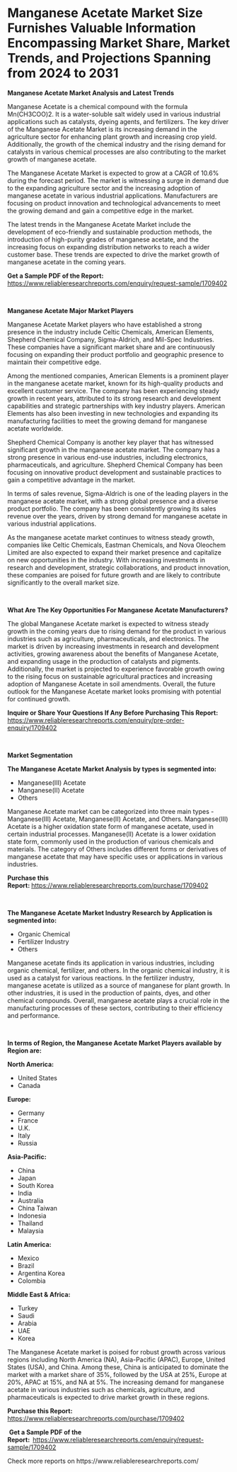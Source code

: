 <p><h1>Manganese Acetate Market Size Furnishes Valuable Information Encompassing Market Share, Market Trends, and Projections Spanning from 2024 to 2031</h1></p><p><strong>Manganese Acetate Market Analysis and Latest Trends</strong></p>
<p><p>Manganese Acetate is a chemical compound with the formula Mn(CH3COO)2. It is a water-soluble salt widely used in various industrial applications such as catalysts, dyeing agents, and fertilizers. The key driver of the Manganese Acetate Market is its increasing demand in the agriculture sector for enhancing plant growth and increasing crop yield. Additionally, the growth of the chemical industry and the rising demand for catalysts in various chemical processes are also contributing to the market growth of manganese acetate.</p><p>The Manganese Acetate Market is expected to grow at a CAGR of 10.6% during the forecast period. The market is witnessing a surge in demand due to the expanding agriculture sector and the increasing adoption of manganese acetate in various industrial applications. Manufacturers are focusing on product innovation and technological advancements to meet the growing demand and gain a competitive edge in the market.</p><p>The latest trends in the Manganese Acetate Market include the development of eco-friendly and sustainable production methods, the introduction of high-purity grades of manganese acetate, and the increasing focus on expanding distribution networks to reach a wider customer base. These trends are expected to drive the market growth of manganese acetate in the coming years.</p></p>
<p><strong>Get a Sample PDF of the Report:&nbsp;</strong> <a href="https://www.reliableresearchreports.com/enquiry/request-sample/1709402">https://www.reliableresearchreports.com/enquiry/request-sample/1709402</a></p>
<p>&nbsp;</p>
<p><strong>Manganese Acetate Major Market Players</strong></p>
<p><p>Manganese Acetate Market players who have established a strong presence in the industry include Celtic Chemicals, American Elements, Shepherd Chemical Company, Sigma-Aldrich, and Mil-Spec Industries. These companies have a significant market share and are continuously focusing on expanding their product portfolio and geographic presence to maintain their competitive edge.</p><p>Among the mentioned companies, American Elements is a prominent player in the manganese acetate market, known for its high-quality products and excellent customer service. The company has been experiencing steady growth in recent years, attributed to its strong research and development capabilities and strategic partnerships with key industry players. American Elements has also been investing in new technologies and expanding its manufacturing facilities to meet the growing demand for manganese acetate worldwide.</p><p>Shepherd Chemical Company is another key player that has witnessed significant growth in the manganese acetate market. The company has a strong presence in various end-use industries, including electronics, pharmaceuticals, and agriculture. Shepherd Chemical Company has been focusing on innovative product development and sustainable practices to gain a competitive advantage in the market.</p><p>In terms of sales revenue, Sigma-Aldrich is one of the leading players in the manganese acetate market, with a strong global presence and a diverse product portfolio. The company has been consistently growing its sales revenue over the years, driven by strong demand for manganese acetate in various industrial applications.</p><p>As the manganese acetate market continues to witness steady growth, companies like Celtic Chemicals, Eastman Chemicals, and Nova Oleochem Limited are also expected to expand their market presence and capitalize on new opportunities in the industry. With increasing investments in research and development, strategic collaborations, and product innovation, these companies are poised for future growth and are likely to contribute significantly to the overall market size.</p></p>
<p>&nbsp;</p>
<p><strong>What Are The Key Opportunities For Manganese Acetate Manufacturers?</strong></p>
<p><p>The global Manganese Acetate market is expected to witness steady growth in the coming years due to rising demand for the product in various industries such as agriculture, pharmaceuticals, and electronics. The market is driven by increasing investments in research and development activities, growing awareness about the benefits of Manganese Acetate, and expanding usage in the production of catalysts and pigments. Additionally, the market is projected to experience favorable growth owing to the rising focus on sustainable agricultural practices and increasing adoption of Manganese Acetate in soil amendments. Overall, the future outlook for the Manganese Acetate market looks promising with potential for continued growth.</p></p>
<p><strong>Inquire or Share Your Questions If Any Before Purchasing This Report:</strong> <a href="https://www.reliableresearchreports.com/enquiry/pre-order-enquiry/1709402">https://www.reliableresearchreports.com/enquiry/pre-order-enquiry/1709402</a></p>
<p>&nbsp;</p>
<p><strong>Market Segmentation</strong></p>
<p><strong>The Manganese Acetate Market Analysis by types is segmented into:</strong></p>
<p><ul><li>Manganese(III) Acetate</li><li>Manganese(II) Acetate</li><li>Others</li></ul></p>
<p><p>Manganese Acetate market can be categorized into three main types - Manganese(III) Acetate, Manganese(II) Acetate, and Others. Manganese(III) Acetate is a higher oxidation state form of manganese acetate, used in certain industrial processes. Manganese(II) Acetate is a lower oxidation state form, commonly used in the production of various chemicals and materials. The category of Others includes different forms or derivatives of manganese acetate that may have specific uses or applications in various industries.</p></p>
<p><strong>Purchase this Report:&nbsp;</strong><a href="https://www.reliableresearchreports.com/purchase/1709402">https://www.reliableresearchreports.com/purchase/1709402</a></p>
<p>&nbsp;</p>
<p><strong>The Manganese Acetate Market Industry Research by Application is segmented into:</strong></p>
<p><ul><li>Organic Chemical</li><li>Fertilizer Industry</li><li>Others</li></ul></p>
<p><p>Manganese acetate finds its application in various industries, including organic chemical, fertilizer, and others. In the organic chemical industry, it is used as a catalyst for various reactions. In the fertilizer industry, manganese acetate is utilized as a source of manganese for plant growth. In other industries, it is used in the production of paints, dyes, and other chemical compounds. Overall, manganese acetate plays a crucial role in the manufacturing processes of these sectors, contributing to their efficiency and performance.</p></p>
<p>&nbsp;</p>
<p><strong>In terms of Region, the Manganese Acetate Market Players available by Region are:</strong></p>
<p>
    <p> <strong> North America: </strong>
        <ul>
            <li>United States</li>
            <li>Canada</li>
        </ul>
        </p> 
    <p> <strong> Europe: </strong>
        <ul>
            <li>Germany</li>
            <li>France</li>
            <li>U.K.</li>
            <li>Italy</li>
            <li>Russia</li>
        </ul>
        </p> 
    <p> <strong> Asia-Pacific: </strong>
        <ul>
            <li>China</li>
            <li>Japan</li>
            <li>South Korea</li>
            <li>India</li>
            <li>Australia</li>
            <li>China Taiwan</li>
            <li>Indonesia</li>
            <li>Thailand</li>
            <li>Malaysia</li>
        </ul>
        </p> 
    <p> <strong> Latin America: </strong>
        <ul>
            <li>Mexico</li>
            <li>Brazil</li>
            <li>Argentina Korea</li>
            <li>Colombia</li>
        </ul>
        </p> 
    <p> <strong> Middle East & Africa: </strong>
        <ul>
            <li>Turkey</li>
            <li>Saudi</li>
            <li>Arabia</li>
            <li>UAE</li>
            <li>Korea</li>
        </ul>
    </p>
    </p>
<p><p>The Manganese Acetate market is poised for robust growth across various regions including North America (NA), Asia-Pacific (APAC), Europe, United States (USA), and China. Among these, China is anticipated to dominate the market with a market share of 35%, followed by the USA at 25%, Europe at 20%, APAC at 15%, and NA at 5%. The increasing demand for manganese acetate in various industries such as chemicals, agriculture, and pharmaceuticals is expected to drive market growth in these regions.</p></p>
<p><strong>Purchase this Report: </strong><a href="https://www.reliableresearchreports.com/purchase/1709402">https://www.reliableresearchreports.com/purchase/1709402</a></p>
<p>&nbsp;<strong>Get a Sample PDF of the Report:&nbsp;&nbsp;</strong><a href="https://www.reliableresearchreports.com/enquiry/request-sample/1709402">https://www.reliableresearchreports.com/enquiry/request-sample/1709402</a></p>
<p><strong></strong></p>
<p>Check more reports on https://www.reliableresearchreports.com/</p>